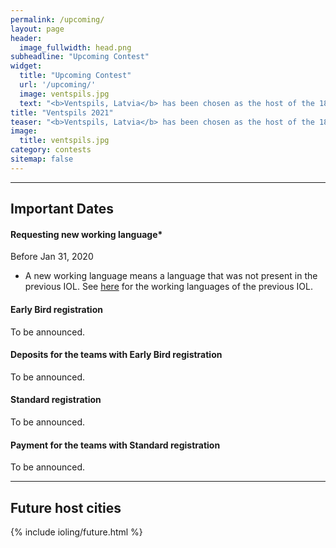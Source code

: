 ```yaml
---
permalink: /upcoming/
layout: page
header:
  image_fullwidth: head.png
subheadline: "Upcoming Contest"
widget:
  title: "Upcoming Contest"
  url: '/upcoming/'
  image: ventspils.jpg
  text: "<b>Ventspils, Latvia</b> has been chosen as the host of the 18th International Linguistics Olympiad on July 19 - 23, 2021."
title: "Ventspils 2021"
teaser: "<b>Ventspils, Latvia</b> has been chosen as the host of the 18th International Linguistics Olympiad on July 19 - 23, 2020."
image: 
  title: ventspils.jpg
category: contests
sitemap: false
---
```


---

## Important Dates

#### Requesting new working language*
Before Jan 31, 2020

* A new working language means a language that was not present in the previous IOL. See [here](/problems/2019/) for the working languages of the previous IOL.

#### Early Bird registration
To be announced.
<!-- Jan 12 – Jan 31, 2018 -->

#### Deposits for the teams with Early Bird registration
To be announced.
<!-- Feb 1 – Feb 15, 2018 -->

#### Standard registration
To be announced.
<!-- Feb 1 – Apr 30, 2018 -->

#### Payment for the teams with Standard registration
To be announced.
<!-- Feb 1 – Apr 30, 2018 -->

---

## Future host cities

<p />

{% include ioling/future.html %}